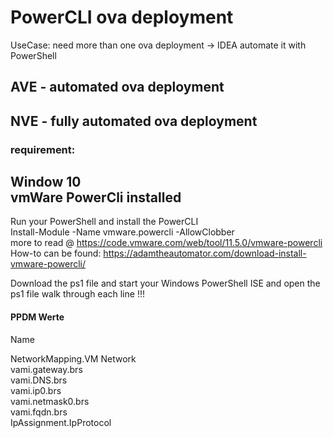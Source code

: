 # PowerCLI ova deployment
UseCase: need more than one ova deployment -> IDEA automate it with PowerShell

## AVE -  automated ova deployment
## NVE - fully automated ova deployment

### requirement:    
Window 10  
vmWare PowerCli installed    
-----
Run your PowerShell and install the PowerCLI  
Install-Module -Name vmware.powercli -AllowClobber  
more to read @ https://code.vmware.com/web/tool/11.5.0/vmware-powercli
How-to can be found: https://adamtheautomator.com/download-install-vmware-powercli/

Download the ps1 file and start your Windows PowerShell ISE and open the ps1 file
walk through each line !!!

#### PPDM Werte
Name                        

NetworkMapping.VM Network      
vami.gateway.brs               
vami.DNS.brs                   
vami.ip0.brs                   
vami.netmask0.brs              
vami.fqdn.brs                  
IpAssignment.IpProtocol
